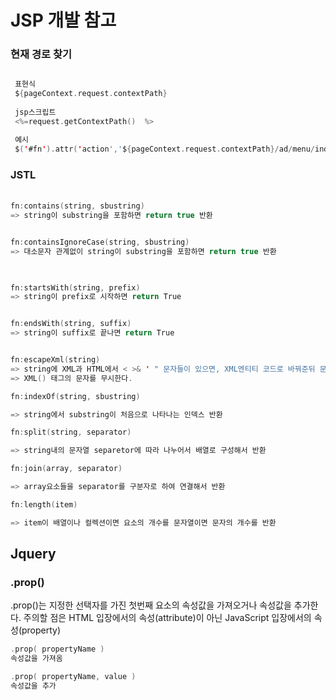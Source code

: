 # JSP 개발 참고

### 현재 경로 찾기
```swift

 표현식
 ${pageContext.request.contextPath}
 
 jsp스크립트
 <%=request.getContextPath()  %>

 예시
 $('#fn').attr('action','${pageContext.request.contextPath}/ad/menu/indexMenu.do').submit();

```

### JSTL

#### 

```swift

fn:contains(string, sbustring)
=> string이 substring을 포함하면 return true 반환


fn:containsIgnoreCase(string, sbustring)
=> 대소문자 관계없이 string이 substring을 포함하면 return true 반환

 

fn:startsWith(string, prefix)
=> string이 prefix로 시작하면 return True


fn:endsWith(string, suffix)
=> string이 suffix로 끝나면 return True


fn:escapeXml(string)
=> string에 XML과 HTML에서 < >& ' " 문자들이 있으면, XML엔티티 코드로 바꿔준뒤 문자열 반환
=> XML() 태그의 문자를 무시한다.

fn:indexOf(string, sbustring)

=> string에서 substring이 처음으로 나타나는 인덱스 반환

fn:split(string, separator)

=> string내의 문자열 separetor에 따라 나누어서 배열로 구성해서 반환

fn:join(array, separator)

=> array요소들을 separator를 구분자로 하여 연결해서 반환

fn:length(item)

=> item이 배열이나 컬렉션이면 요소의 개수를 문자열이면 문자의 개수를 반환


```

## Jquery

### .prop()
.prop()는 지정한 선택자를 가진 첫번째 요소의 속성값을 가져오거나 속성값을 추가한다. 주의할 점은 HTML 입장에서의 속성(attribute)이 아닌 JavaScript 입장에서의 속성(property)

```swift
.prop( propertyName )
속성값을 가져옴

.prop( propertyName, value )
속성값을 추가
```
